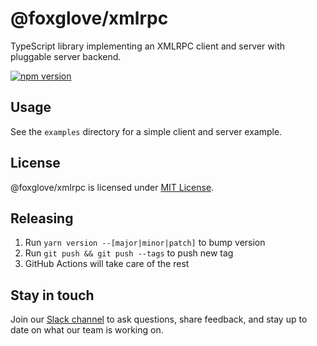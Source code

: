 # @foxglove/xmlrpc

TypeScript library implementing an XMLRPC client and server with pluggable server backend.

[![npm version](https://img.shields.io/npm/v/@foxglove/xmlrpc.svg?style=flat)](https://www.npmjs.com/package/@foxglove/xmlrpc)

## Usage

See the `examples` directory for a simple client and server example.

## License

@foxglove/xmlrpc is licensed under [MIT License](https://opensource.org/licenses/MIT).

## Releasing

1. Run `yarn version --[major|minor|patch]` to bump version
2. Run `git push && git push --tags` to push new tag
3. GitHub Actions will take care of the rest

## Stay in touch

Join our [Slack channel](https://foxglove.dev/join-slack) to ask questions, share feedback, and stay up to date on what our team is working on.
